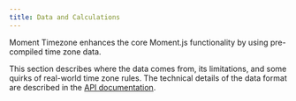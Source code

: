 ```yaml
---
title: Data and Calculations
---
```


Moment Timezone enhances the core Moment.js functionality by using pre-compiled time zone data.

This section describes where the data comes from, its limitations, and some quirks of real-world time zone rules.
The technical details of the data format are described in the [API documentation](/timezone/docs/#/data-formats/).
